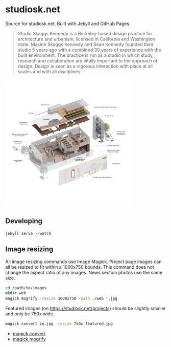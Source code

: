 # studiosk.net

Source for studiosk.net. Built with Jekyll and GitHub Pages.

> Studio Skaggs Kennedy is a Berkeley-based design practice for architecture and urbanism, licensed in California and Washington state. Maxine Skaggs Kennedy and Sean Kennedy founded their studio 5 years ago with a combined 30 years of experience with the built environment. The practice is run as a studio in which study, research and collaboration are vitally important to the approach of design. Design is seen as a vigorous interaction with place at all scales and with all disciplines.

<img src="img/2023/fremont-theater/web/09_Exploded_View.jpg" width="400" />

## Developing

```
jekyll serve --watch
```

## Image resizing

All image resizing commands use Image Magick. Project page images can all be resized to fit within a 1000x750 bounds. This command does not change the aspect ratio of any images. News section photos use the same size.

```sh
cd /path/to/images
mkdir web
magick mogrify -resize 1000x750 -path ./web *.jpg
```

Featured images (on https://studiosk.net/projects) should be slightly smaller and only be 750x wide.

```sh
magick convert in.jpg -resize 750x featured.jpg
```

* [magick convert](https://imagemagick.org/script/convert.php)
* [magick mogrify](https://imagemagick.org/script/mogrify.php)
